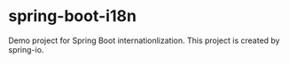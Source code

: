 # spring-boot-i18n
Demo project for Spring Boot internationlization.
This project is created by spring-io.
